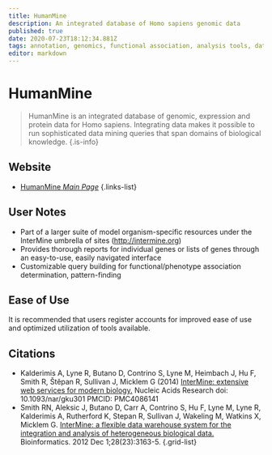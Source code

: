 ```yaml
---
title: HumanMine
description: An integrated database of Homo sapiens genomic data
published: true
date: 2020-07-23T18:12:34.881Z
tags: annotation, genomics, functional association, analysis tools, database, transcriptomics, gene, co-expression, protein, gene expression, gene annotation, organism-specific
editor: markdown
---
```


# HumanMine

> HumanMine is an integrated database of genomic, expression and protein data for Homo sapiens. Integrating data makes it possible to run sophisticated data mining queries that span domains of biological knowledge.
{.is-info}



## Website 

- [HumanMine *Main Page*](https://www.humanmine.org/humanmine/begin.do)
 {.links-list}

## User Notes
- Part of a larger suite of model organism-specific resources under the InterMine umbrella of sites (http://intermine.org)
- Provides thorough reports for individual genes or lists of genes through an easy-to-use, easily navigated interface
- Customizable query building for functional/phenotype association determination, pattern-finding

## Ease of Use
It is recommended that users register accounts for improved ease of use and optimized utilization of tools available. 



## Citations

- Kalderimis A, Lyne R, Butano D, Contrino S, Lyne M, Heimbach J, Hu F, Smith R, Štěpan R, Sullivan J, Micklem G (2014) [InterMine: extensive web services for modern biology.](https://pubmed.ncbi.nlm.nih.gov/24753429/) Nucleic Acids Research doi: 10.1093/nar/gku301 PMCID: PMC4086141
- Smith RN, Aleksic J, Butano D, Carr A, Contrino S, Hu F, Lyne M, Lyne R, Kalderimis A, Rutherford K, Stepan R, Sullivan J, Wakeling M, Watkins X, Micklem G. [InterMine: a flexible data warehouse system for the integration and analysis of heterogeneous biological data.](https://pubmed.ncbi.nlm.nih.gov/23023984/) Bioinformatics. 2012 Dec 1;28(23):3163-5.
{.grid-list}